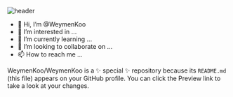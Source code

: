 ![header](https://capsule-render.vercel.app/api?type=waving&color=timeGradient&height=300&section=header&text=Hello%20Everyone%20📟&fontSize=50&theme=blue-green&animation=twinkling)

- 👋 Hi, I’m @WeymenKoo
- 👀 I’m interested in ...
- 🌱 I’m currently learning ...
- 💞️ I’m looking to collaborate on ...
- 📫 How to reach me ...


WeymenKoo/WeymenKoo is a ✨ special ✨ repository because its `README.md` (this file) appears on your GitHub profile.
You can click the Preview link to take a look at your changes.

